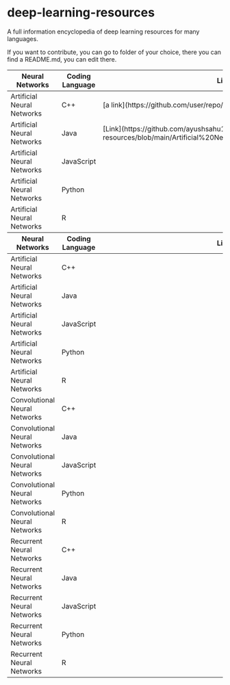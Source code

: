 # deep-learning-resources
A full information encyclopedia of deep learning resources for many languages.

If you want to contribute, you can go to folder of your choice, there you can find a README.md, you can edit there.
<table>
    <thead>
      <tr>
        <th>Neural Networks</th>
        <th>Coding Language</th>
        <th>Link</th>
      </tr>
    </thead>
    <tbody>
        <tr>
            <td>Artificial Neural Networks</td>
            <td>C++</td>
            <td>[a link](https://github.com/user/repo/blob/branch/other_file.md)</td>
        </tr>
        <tr>
            <td>Artificial Neural Networks</td>
            <td>Java</td>
            <td>[Link](https://github.com/ayushsahu1999/deep-learning-resources/blob/main/Artificial%20Neural%20Networks/Java/README.md)</td>
        </tr>
        <tr>
            <td>Artificial Neural Networks</td>
            <td>JavaScript</td>
            <td></td>
        </tr>
        <tr>
            <td>Artificial Neural Networks</td>
            <td>Python</td>
            <td></td>
        </tr>
        <tr>
            <td>Artificial Neural Networks</td>
            <td>R</td>
            <td></td>
        </tr>
        <thead>
      <tr>
        <th>Neural Networks</th>
        <th>Coding Language</th>
        <th>Link</th>
      </tr>
    </thead>
    <tbody>
        <tr>
            <td>Artificial Neural Networks</td>
            <td>C++</td>
            <td></td>
        </tr>
        <tr>
            <td>Artificial Neural Networks</td>
            <td>Java</td>
            <td></td>
        </tr>
        <tr>
            <td>Artificial Neural Networks</td>
            <td>JavaScript</td>
            <td></td>
        </tr>
        <tr>
            <td>Artificial Neural Networks</td>
            <td>Python</td>
            <td></td>
        </tr>
        <tr>
            <td>Artificial Neural Networks</td>
            <td>R</td>
            <td></td>
        </tr>
        <tr>
            <td>Convolutional Neural Networks</td>
            <td>C++</td>
            <td></td>
        </tr>
        <tr>
            <td>Convolutional Neural Networks</td>
            <td>Java</td>
            <td></td>
        </tr>
        <tr>
            <td>Convolutional Neural Networks</td>
            <td>JavaScript</td>
            <td></td>
        </tr>
        <tr>
            <td>Convolutional Neural Networks</td>
            <td>Python</td>
            <td></td>
        </tr>
        <tr>
            <td>Convolutional Neural Networks</td>
            <td>R</td>
            <td></td>
        </tr>
        <tr>
            <td>Recurrent Neural Networks</td>
            <td>C++</td>
            <td></td>
        </tr>
        <tr>
            <td>Recurrent Neural Networks</td>
            <td>Java</td>
            <td></td>
        </tr>
        <tr>
            <td>Recurrent Neural Networks</td>
            <td>JavaScript</td>
            <td></td>
        </tr>
        <tr>
            <td>Recurrent Neural Networks</td>
            <td>Python</td>
            <td></td>
        </tr>
        <tr>
            <td>Recurrent Neural Networks</td>
            <td>R</td>
            <td></td>
        </tr>
    </tbody>
  </table>